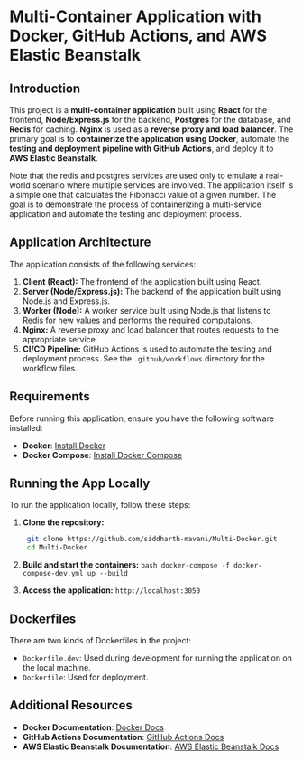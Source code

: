# Multi-Container Application with Docker, GitHub Actions, and AWS Elastic Beanstalk

## Introduction
This project is a **multi-container application** built using **React** for the frontend, **Node/Express.js** for the backend, **Postgres** for the database, and **Redis** for caching. **Nginx** is used as a **reverse proxy and load balancer**. The primary goal is to **containerize the application using Docker**, automate the **testing and deployment pipeline with GitHub Actions**, and deploy it to **AWS Elastic Beanstalk**.

Note that the redis and postgres services are used only to emulate a real-world scenario where multiple services are involved. The application itself is a simple one that calculates the Fibonacci value of a given number. The goal is to demonstrate the process of containerizing a multi-service application and automate the testing and deployment process.

## Application Architecture

The application consists of the following services:

1. **Client (React):** The frontend of the application built using React.
2. **Server (Node/Express.js):** The backend of the application built using Node.js and Express.js.
3. **Worker (Node):** A worker service built using Node.js that listens to Redis for new values and performs the required computaions. 
4. **Nginx:** A reverse proxy and load balancer that routes requests to the appropriate service.
5. **CI/CD Pipeline:** GitHub Actions is used to automate the testing and deployment process. See the `.github/workflows` directory for the workflow files.



## Requirements
Before running this application, ensure you have the following software installed:

- **Docker**: [Install Docker](https://docs.docker.com/get-docker/)
- **Docker Compose**: [Install Docker Compose](https://docs.docker.com/compose/install/)

## Running the App Locally
To run the application locally, follow these steps:

1. **Clone the repository:**
   ```bash
    git clone https://github.com/siddharth-mavani/Multi-Docker.git
    cd Multi-Docker
   ```

2. **Build and start the containers:** `bash docker-compose -f docker-compose-dev.yml up --build`

3. **Access the application:** `http://localhost:3050`

## Dockerfiles
There are two kinds of Dockerfiles in the project:
- `Dockerfile.dev`: Used during development for running the application on the local machine.
- `Dockerfile`: Used for deployment.

## Additional Resources
- **Docker Documentation**: [Docker Docs](https://docs.docker.com/)
- **GitHub Actions Documentation**: [GitHub Actions Docs](https://docs.github.com/en/actions)
- **AWS Elastic Beanstalk Documentation**: [AWS Elastic Beanstalk Docs](https://docs.aws.amazon.com/elasticbeanstalk/latest/dg/Welcome.html)